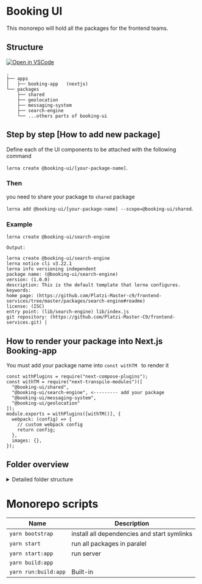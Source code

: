 # Booking UI
This monorepo will hold all the packages for the frontend teams.


## Structure



[![Open in VSCode](https://img.shields.io/badge/Open%20in-VSCode%20Web-blue?style=for-the-badge)](https://github.dev/Platzi-Master-C9/booking-ui)


```
.
├── apps
│   ├── booking-app   (nextjs)
└── packages
    ├── shared
    ├── geolocation
    ├── messaging-system
    ├── search-engine
    └── ...others parts of booking-ui

```


## Step by step [How to add new package]

Define each of the UI components to be attached with the following command

`lerna create @booking-ui/[your-package-name]`.

### Then
you need to share your package to `shared` package

`lerna add @booking-ui/[your-package-name] --scope=@booking-ui/shared`.


### Example

`lerna create @booking-ui/search-engine`

`Output:`

```
lerna create @booking-ui/search-engine
lerna notice cli v3.22.1
lerna info versioning independent
package name: (@booking-ui/search-engine)
version: (1.0.0)
description: This is the default template that lerna configures.
keywords:
home page: (https://github.com/Platzi-Master-c9/frontend-services/tree/master/packages/search-engine#readme)
license: (ISC)
entry point: (lib/search-engine) lib/index.js
git repository: (https://github.com/Platzi-Master-C9/frontend-services.git) |
```

## How to render your package into Next.js Booking-app
You must add your package name into `const withTM ` to render it

```
const withPlugins = require("next-compose-plugins");
const withTM = require("next-transpile-modules")([
  "@booking-ui/shared",
  "@booking-ui/search-engine", <--------- add your package
  "@booking-ui/messaging-system",
  "@booking-ui/geolocation"
]);
module.exports = withPlugins([withTM()], {
  webpack: (config) => {
    // custom webpack config
    return config;
  },
  images: {},
});

```

## Folder overview

<details>
<summary>Detailed folder structure</summary>

```
.
├── apps
│   └── booking-app              (NextJS)
│       ├── public/
│       │   └── shared-assets/   (symlink to global static/assets)
│       ├── src/
│       ├── jest.config.js
│       ├── next.config.js
│       ├── package.json         (define package workspace)
│       └── tsconfig.json        (define path to packages)
├── packages
│   ├── geolocation
│   │   ├── src/
│   │   │    ├── components/
│   │   │    ├── templates/
│   │   │    └── assets/
│   │   ├── package.json
│   │   └── index.js
│   │
│   ├── messaging-system
│   │   │    ├── components/
│   │   │    ├── templates/
│   │   │    └── assets/
│   │   ├── package.json
│   │   └── index.js
│   │
│   │
│   ├── search-engine
│   │   │    ├── components/
│   │   │    ├── templates/
│   │   │    └── assets/
│   │   ├── package.json
│   │   └── index.js
│   │
│   │
│   │
│   └── shared  (It will contain all component exports to the app.)
│       ├── src/
│       ├── package.json (It will contain as a dependency
│       │                 each one of the packages to export)
│       └── index.js
│
├── .npmrc
├── dotenv.config.js
├── lerna.json
├── yarn.lock
└── package.json
```

</details>





# Monorepo scripts



| Name                         | Description                                                                                                                          |
| ---------------------------- | ------------------------------------------------------------------------------------------------------------------------------------ |
| `yarn bootstrap`           | install all dependencies and start symlinks                                                                                                                      |
| `yarn start ` | run all packages in paralel                                                         |
| `yarn start:app ` | run server                                                               |
| `yarn build:app`    |                                                                                  |
| `yarn run:build:app`                | Built-in                                                                             |
